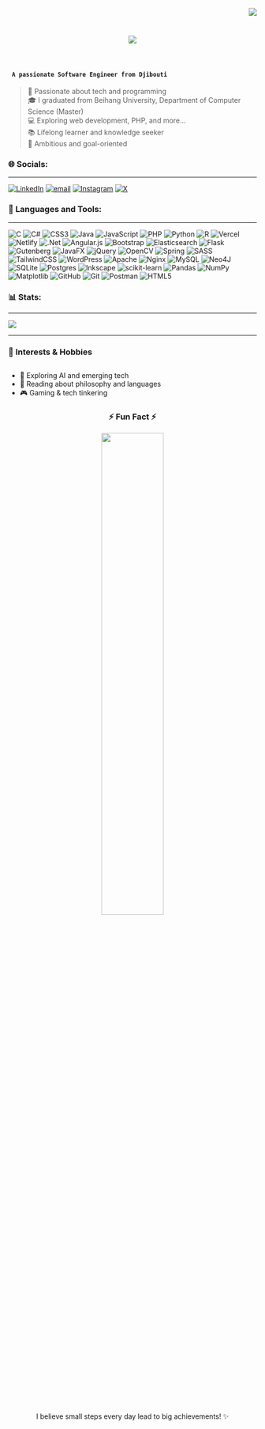 <img align="right" src="https://visitor-badge.laobi.icu/badge?page_id=Medladieh.Medladieh"> <br>

<h1 align="center">
  <a href="https://git.io/typing-svg">
    <img src="https://readme-typing-svg.herokuapp.com/?lines=Hi👋;I'm+Mohamed+Ladieh!....;Welcome+to+my+github!&center=true&size=30">
  </a>
</h1>
<br>
<h4 ><code> A passionate Software Engineer from Djibouti</code> </h4>



>🚀 Passionate about tech and programming<br>
>🎓 I graduated from Beihang University, Department of Computer Science (Master)<br>
>💻 Exploring web development, PHP, and more...<br>
>📚 Lifelong learner and knowledge seeker<br>
>🎯 Ambitious and goal-oriented


### 🌐 Socials:
---
[![LinkedIn](https://img.shields.io/badge/LinkedIn-%230077B5.svg?logo=linkedin&logoColor=white)](https://www.linkedin.com/in/mohamedladieh/) [![email](https://img.shields.io/badge/Email-D14836?logo=gmail&logoColor=white)](mailto:medwick96@gmail.com) [![Instagram](https://img.shields.io/badge/Instagram-%23E4405F.svg?logo=Instagram&logoColor=white)](https://www.instagram.com/medlad4real/)  [![X](https://img.shields.io/badge/X-black.svg?logo=X&logoColor=white)](https://x.com/Medladieh) 



### 🧰 Languages and Tools:
---
![C](https://img.shields.io/badge/c-%2300599C.svg?style=for-the-badge&logo=c&logoColor=white) ![C#](https://img.shields.io/badge/c%23-%23239120.svg?style=for-the-badge&logo=csharp&logoColor=white) ![CSS3](https://img.shields.io/badge/css3-%231572B6.svg?style=for-the-badge&logo=css3&logoColor=white) ![Java](https://img.shields.io/badge/java-%23ED8B00.svg?style=for-the-badge&logo=openjdk&logoColor=white) ![JavaScript](https://img.shields.io/badge/javascript-%23323330.svg?style=for-the-badge&logo=javascript&logoColor=%23F7DF1E) ![PHP](https://img.shields.io/badge/php-%23777BB4.svg?style=for-the-badge&logo=php&logoColor=white) ![Python](https://img.shields.io/badge/python-3670A0?style=for-the-badge&logo=python&logoColor=ffdd54) ![R](https://img.shields.io/badge/r-%23276DC3.svg?style=for-the-badge&logo=r&logoColor=white) ![Vercel](https://img.shields.io/badge/vercel-%23000000.svg?style=for-the-badge&logo=vercel&logoColor=white) ![Netlify](https://img.shields.io/badge/netlify-%23000000.svg?style=for-the-badge&logo=netlify&logoColor=#00C7B7) ![.Net](https://img.shields.io/badge/.NET-5C2D91?style=for-the-badge&logo=.net&logoColor=white) ![Angular.js](https://img.shields.io/badge/angular.js-%23E23237.svg?style=for-the-badge&logo=angularjs&logoColor=white) ![Bootstrap](https://img.shields.io/badge/bootstrap-%238511FA.svg?style=for-the-badge&logo=bootstrap&logoColor=white) ![Elasticsearch](https://img.shields.io/badge/elasticsearch-%230377CC.svg?style=for-the-badge&logo=elasticsearch&logoColor=white) ![Flask](https://img.shields.io/badge/flask-%23000.svg?style=for-the-badge&logo=flask&logoColor=white) ![Gutenberg](https://img.shields.io/badge/gutenberg-%23077CB2.svg?style=for-the-badge&logo=gutenberg&logoColor=white) ![JavaFX](https://img.shields.io/badge/javafx-%23FF0000.svg?style=for-the-badge&logo=javafx&logoColor=white) ![jQuery](https://img.shields.io/badge/jquery-%230769AD.svg?style=for-the-badge&logo=jquery&logoColor=white) ![OpenCV](https://img.shields.io/badge/opencv-%23white.svg?style=for-the-badge&logo=opencv&logoColor=white) ![Spring](https://img.shields.io/badge/spring-%236DB33F.svg?style=for-the-badge&logo=spring&logoColor=white) ![SASS](https://img.shields.io/badge/SASS-hotpink.svg?style=for-the-badge&logo=SASS&logoColor=white) ![TailwindCSS](https://img.shields.io/badge/tailwindcss-%2338B2AC.svg?style=for-the-badge&logo=tailwind-css&logoColor=white) ![WordPress](https://img.shields.io/badge/WordPress-%23117AC9.svg?style=for-the-badge&logo=WordPress&logoColor=white) ![Apache](https://img.shields.io/badge/apache-%23D42029.svg?style=for-the-badge&logo=apache&logoColor=white) ![Nginx](https://img.shields.io/badge/nginx-%23009639.svg?style=for-the-badge&logo=nginx&logoColor=white) ![MySQL](https://img.shields.io/badge/mysql-4479A1.svg?style=for-the-badge&logo=mysql&logoColor=white) ![Neo4J](https://img.shields.io/badge/Neo4j-008CC1?style=for-the-badge&logo=neo4j&logoColor=white) ![SQLite](https://img.shields.io/badge/sqlite-%2307405e.svg?style=for-the-badge&logo=sqlite&logoColor=white) ![Postgres](https://img.shields.io/badge/postgres-%23316192.svg?style=for-the-badge&logo=postgresql&logoColor=white) ![Inkscape](https://img.shields.io/badge/Inkscape-e0e0e0?style=for-the-badge&logo=inkscape&logoColor=080A13) ![scikit-learn](https://img.shields.io/badge/scikit--learn-%23F7931E.svg?style=for-the-badge&logo=scikit-learn&logoColor=white) ![Pandas](https://img.shields.io/badge/pandas-%23150458.svg?style=for-the-badge&logo=pandas&logoColor=white) ![NumPy](https://img.shields.io/badge/numpy-%23013243.svg?style=for-the-badge&logo=numpy&logoColor=white) ![Matplotlib](https://img.shields.io/badge/Matplotlib-%23ffffff.svg?style=for-the-badge&logo=Matplotlib&logoColor=black) ![GitHub](https://img.shields.io/badge/github-%23121011.svg?style=for-the-badge&logo=github&logoColor=white) ![Git](https://img.shields.io/badge/git-%23F05033.svg?style=for-the-badge&logo=git&logoColor=white) ![Postman](https://img.shields.io/badge/Postman-FF6C37?style=for-the-badge&logo=postman&logoColor=white) ![HTML5](https://img.shields.io/badge/html5-%23E34F26.svg?style=for-the-badge&logo=html5&logoColor=white)
### 📊 Stats:
---
![](https://github-readme-stats.vercel.app/api?username=Medladieh&theme=shadow_blue&hide_border=false&include_all_commits=true&count_private=true) 

---
### 🎨 **Interests & Hobbies**  
##
- 🌌 Exploring AI and emerging tech  
- 📖 Reading about philosophy and languages  
- 🎮 Gaming & tech tinkering  


<h3 align="center">⚡ Fun Fact ⚡</h3>
<div align="center">
   <img src="https://raw.githubusercontent.com/andreasbm/readme/master/assets/lines/rainbow.png" width="50%">
</div>
</br>
                   <p align="center"> I believe small steps every day lead to big achievements! ✨</p>


